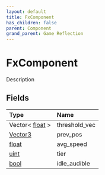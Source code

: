 ```yaml
---
layout: default
title: FxComponent
has_children: false
parent: Component
grand_parent: Game Reflection
---
```

# FxComponent
Description 

## Fields
| Type | Name |
|:-------------|:--------------|
| Vector< [float](/game-reflection/components/float.md) > | threshold_vec |
| [Vector3](/game-reflection/classes/vector3.md) | prev_pos |
| [float](/game-reflection/components/float.md) | avg_speed |
| [uint](/game-reflection/components/uint.md) | tier |
| [bool](/game-reflection/components/bool.md) | idle_audible |

